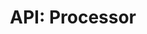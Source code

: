 ---
comment: "/**\n * A class for processing Content before it is deployed\n *\n * @memberof HashBrown.Common.Models\n */"
meta:
    range:
        - 156
        - 946
    filename: Processor.js
    lineno: 10
    columnno: 0
    path: /home/mrzapp/Development/Web/hashbrown-cms/src/Common/Models
    code:
        id: astnode100048317
        name: Processor
        type: ClassDeclaration
        paramnames:
            - params
classdesc: 'A class for processing Content before it is deployed'
memberof: HashBrown.Common.Models
name: Processor
longname: HashBrown.Common.Models.Processor
kind: class
scope: static
description: 'A class for processing Content before it is deployed'
params: []
methods:
    -
        comment: "/**\n     * Structure\n     */"
        meta:
            range:
                - 636
                - 767
            filename: Processor.js
            lineno: 30
            columnno: 4
            path: /home/mrzapp/Development/Web/hashbrown-cms/src/Common/Models
            code:
                id: astnode100048362
                name: 'Processor#structure'
                type: MethodDefinition
                paramnames: []
            vars:
                "": null
        description: Structure
        name: structure
        longname: 'HashBrown.Common.Models.Processor#structure'
        kind: function
        memberof: HashBrown.Common.Models.Processor
        scope: instance
        params: []
    -
        comment: "/**\n     * Processes a Content node\n     *\n     * @param {Content} content\n     *\n     * @returns {Object} Output\n     */"
        meta:
            range:
                - 899
                - 944
            filename: Processor.js
            lineno: 43
            columnno: 4
            path: /home/mrzapp/Development/Web/hashbrown-cms/src/Common/Models
            code:
                id: astnode100048387
                name: 'Processor#process'
                type: MethodDefinition
                paramnames:
                    - content
            vars:
                "": null
        description: 'Processes a Content node'
        params:
            -
                type:
                    names:
                        - Content
                name: content
        returns:
            -
                type:
                    names:
                        - Object
                description: Output
        name: process
        longname: 'HashBrown.Common.Models.Processor#process'
        kind: function
        memberof: HashBrown.Common.Models.Processor
        scope: instance
shortname: Processor
layout: docPage
permalink: /docs/hashbrown/common/models/processor/
title: 'API: Processor'

---